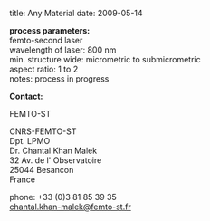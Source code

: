 title: Any Material
date: 2009-05-14 

__process parameters:__  
femto-second laser     
wavelength of laser:	800 nm    
min. structure wide:	micrometric to submicrometric    
aspect ratio:	1 to 2    
notes: process in progress
<!--break-->
__Contact:__

FEMTO-ST  

CNRS-FEMTO-ST  
Dpt. LPMO  
Dr. Chantal Khan Malek  
32 Av. de l' Observatoire  
25044 Besancon  
France  
 
phone: +33 (0)3 81 85 39 35  
chantal.khan-malek@femto-st.fr